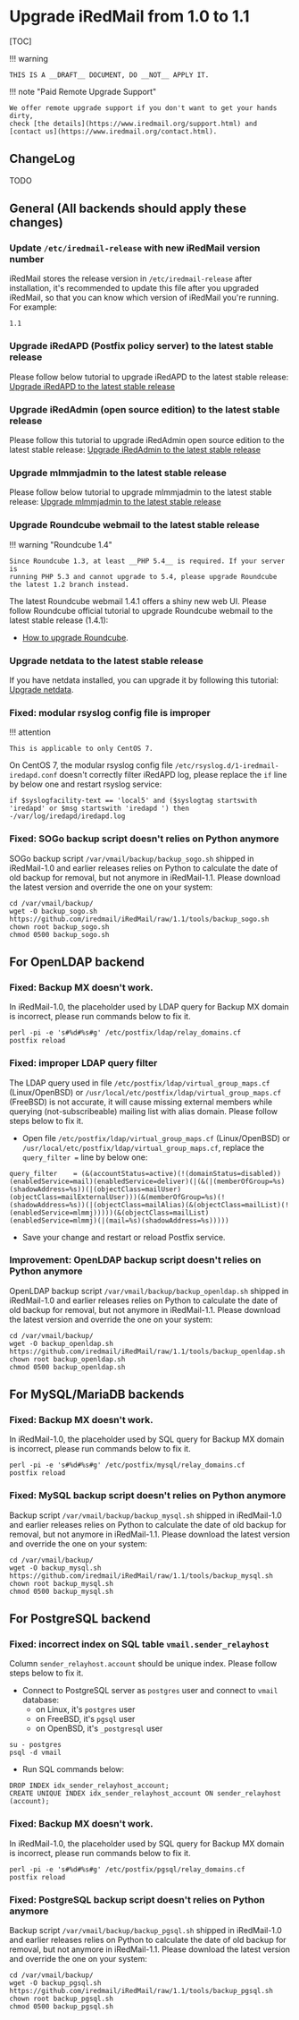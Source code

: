 # Upgrade iRedMail from 1.0 to 1.1

[TOC]

!!! warning

    THIS IS A __DRAFT__ DOCUMENT, DO __NOT__ APPLY IT.

!!! note "Paid Remote Upgrade Support"

    We offer remote upgrade support if you don't want to get your hands dirty,
    check [the details](https://www.iredmail.org/support.html) and
    [contact us](https://www.iredmail.org/contact.html).

## ChangeLog

TODO

## General (All backends should apply these changes)

### Update `/etc/iredmail-release` with new iRedMail version number

iRedMail stores the release version in `/etc/iredmail-release` after
installation, it's recommended to update this file after you upgraded iRedMail,
so that you can know which version of iRedMail you're running. For example:

```
1.1
```

### Upgrade iRedAPD (Postfix policy server) to the latest stable release

Please follow below tutorial to upgrade iRedAPD to the latest stable release:
[Upgrade iRedAPD to the latest stable release](./upgrade.iredapd.html)

### Upgrade iRedAdmin (open source edition) to the latest stable release

Please follow this tutorial to upgrade iRedAdmin open source edition to the
latest stable release:
[Upgrade iRedAdmin to the latest stable release](./migrate.or.upgrade.iredadmin.html)

### Upgrade mlmmjadmin to the latest stable release

Please follow below tutorial to upgrade mlmmjadmin to the latest stable release:
[Upgrade mlmmjadmin to the latest stable release](./upgrade.mlmmjadmin.html)

### Upgrade Roundcube webmail to the latest stable release

!!! warning "Roundcube 1.4"

    Since Roundcube 1.3, at least __PHP 5.4__ is required. If your server is
    running PHP 5.3 and cannot upgrade to 5.4, please upgrade Roundcube
    the latest 1.2 branch instead.

The latest Roundcube webmail 1.4.1 offers a shiny new web UI.
Please follow Roundcube official tutorial to upgrade Roundcube webmail to the
latest stable release (1.4.1):

* [How to upgrade Roundcube](https://github.com/roundcube/roundcubemail/wiki/Upgrade).

### Upgrade netdata to the latest stable release

If you have netdata installed, you can upgrade it by following this tutorial:
[Upgrade netdata](./upgrade.netdata.html).

### Fixed: modular rsyslog config file is improper

!!! attention

    This is applicable to only CentOS 7.

On CentOS 7, the modular rsyslog config file
`/etc/rsyslog.d/1-iredmail-iredapd.conf` doesn't correctly filter iRedAPD log,
please replace the `if` line by below one and restart rsyslog service:

```
if $syslogfacility-text == 'local5' and ($syslogtag startswith 'iredapd' or $msg startswith 'iredapd ') then -/var/log/iredapd/iredapd.log
```

### Fixed: SOGo backup script doesn't relies on Python anymore

SOGo backup script `/var/vmail/backup/backup_sogo.sh` shipped in iRedMail-1.0
and earlier releases relies on Python to calculate the date of old backup for
removal, but not anymore in iRedMail-1.1. Please download the latest version
and override the one on your system:

```
cd /var/vmail/backup/
wget -O backup_sogo.sh https://github.com/iredmail/iRedMail/raw/1.1/tools/backup_sogo.sh
chown root backup_sogo.sh
chmod 0500 backup_sogo.sh
```

## For OpenLDAP backend

### Fixed: Backup MX doesn't work.

In iRedMail-1.0, the placeholder used by LDAP query for Backup MX domain is
incorrect, please run commands below to fix it.

```
perl -pi -e 's#%d#%s#g' /etc/postfix/ldap/relay_domains.cf
postfix reload
```

### Fixed: improper LDAP query filter

The LDAP query used in file `/etc/postfix/ldap/virtual_group_maps.cf`
(Linux/OpenBSD) or `/usr/local/etc/postfix/ldap/virtual_group_maps.cf`
(FreeBSD) is not accurate, it will cause missing external members while
querying (not-subscribeable) mailing list with alias domain.
Please follow steps below to fix it.

* Open file `/etc/postfix/ldap/virtual_group_maps.cf`
  (Linux/OpenBSD) or `/usr/local/etc/postfix/ldap/virtual_group_maps.cf`, replace
  the `query_filter =` line by below one:

```
query_filter    = (&(accountStatus=active)(!(domainStatus=disabled))(enabledService=mail)(enabledService=deliver)(|(&(|(memberOfGroup=%s)(shadowAddress=%s))(|(objectClass=mailUser)(objectClass=mailExternalUser)))(&(memberOfGroup=%s)(!(shadowAddress=%s))(|(objectClass=mailAlias)(&(objectClass=mailList)(!(enabledService=mlmmj)))))(&(objectClass=mailList)(enabledService=mlmmj)(|(mail=%s)(shadowAddress=%s)))))
```

* Save your change and restart or reload Postfix service.

### Improvement: OpenLDAP backup script doesn't relies on Python anymore

OpenLDAP backup script `/var/vmail/backup/backup_openldap.sh` shipped in iRedMail-1.0
and earlier releases relies on Python to calculate the date of old backup for
removal, but not anymore in iRedMail-1.1. Please download the latest version
and override the one on your system:

```
cd /var/vmail/backup/
wget -O backup_openldap.sh https://github.com/iredmail/iRedMail/raw/1.1/tools/backup_openldap.sh
chown root backup_openldap.sh
chmod 0500 backup_openldap.sh
```

## For MySQL/MariaDB backends

### Fixed: Backup MX doesn't work.

In iRedMail-1.0, the placeholder used by SQL query for Backup MX domain is
incorrect, please run commands below to fix it.

```
perl -pi -e 's#%d#%s#g' /etc/postfix/mysql/relay_domains.cf
postfix reload
```

### Fixed: MySQL backup script doesn't relies on Python anymore

Backup script `/var/vmail/backup/backup_mysql.sh` shipped in iRedMail-1.0
and earlier releases relies on Python to calculate the date of old backup for
removal, but not anymore in iRedMail-1.1. Please download the latest version
and override the one on your system:

```
cd /var/vmail/backup/
wget -O backup_mysql.sh https://github.com/iredmail/iRedMail/raw/1.1/tools/backup_mysql.sh
chown root backup_mysql.sh
chmod 0500 backup_mysql.sh
```

## For PostgreSQL backend

### Fixed: incorrect index on SQL table `vmail.sender_relayhost`

Column `sender_relayhost.account` should be unique index. Please follow steps below to fix it.

* Connect to PostgreSQL server as `postgres` user and connect to `vmail` database:
    * on Linux, it's `postgres` user
    * on FreeBSD, it's `pgsql` user
    * on OpenBSD, it's `_postgresql` user

```
su - postgres
psql -d vmail
```

* Run SQL commands below:

```
DROP INDEX idx_sender_relayhost_account;
CREATE UNIQUE INDEX idx_sender_relayhost_account ON sender_relayhost (account);
```

### Fixed: Backup MX doesn't work.

In iRedMail-1.0, the placeholder used by SQL query for Backup MX domain is
incorrect, please run commands below to fix it.

```
perl -pi -e 's#%d#%s#g' /etc/postfix/pgsql/relay_domains.cf
postfix reload
```

### Fixed: PostgreSQL backup script doesn't relies on Python anymore

Backup script `/var/vmail/backup/backup_pgsql.sh` shipped in iRedMail-1.0
and earlier releases relies on Python to calculate the date of old backup for
removal, but not anymore in iRedMail-1.1. Please download the latest version
and override the one on your system:

```
cd /var/vmail/backup/
wget -O backup_pgsql.sh https://github.com/iredmail/iRedMail/raw/1.1/tools/backup_pgsql.sh
chown root backup_pgsql.sh
chmod 0500 backup_pgsql.sh
```

